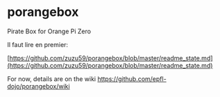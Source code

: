 # porangebox
Pirate Box for Orange Pi Zero

Il faut lire en premier:

[https://github.com/zuzu59/porangebox/blob/master/readme_state.md](https://github.com/zuzu59/porangebox/blob/master/readme_state.md)

For now, details are on the wiki https://github.com/epfl-dojo/porangebox/wiki

